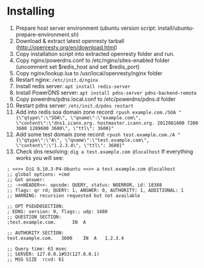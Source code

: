 # Installing 

1. Prepare host server environment (ubuntu version script: install/ubuntu-prepare-environment.sh)
2. Download & extract latest openresty tarball (http://openresty.org/en/download.html)
3. Copy installation script into extracted openresty folder and run.
4. Copy nginx/powerdns.conf to /etc/nginx/sites-enabled folder (uncomment set $redis_host and set $redis_port)
5. Copy nginx/lookup.lua to /usr/local/openresty/nginx folder
6. Restart nginx: ```/etc/init.d/nginx```
7. Install redis server: ```apt install redis-server```
8. Install PowerDNS server: ```apt install pdns-server pdns-backend-remote```
9. Copy powerdns/pdns.local.conf to /etc/powerdns/pdns.d folder
10. Restart pdns server: ```/etc/init.d/pdns restart```
11. Add into redis soa domain zone record:
```rpush example.com./SOA "{\"qtype\":\"SOA\", \"qname\":\"example.com\", \"content\":\"dns1.icann.org. hostmaster.icann.org. 2012081600 7200 3600 1209600 3600\", \"ttl\": 3600}"```
12. Add some test domain zone record:
```rpush test.example.com./A "{\"qtype\":\"A\", \"qname\":\"test.example.com\", \"content\":\"1.2.3.4\", \"ttl\": 3600}"```
13. Check dns resolving: ```dig a test.example.com @localhost```
If everything works you will see:
```
; <<>> DiG 9.10.3-P4-Ubuntu <<>> a test.example.com @localhost
;; global options: +cmd
;; Got answer:
;; ->>HEADER<<- opcode: QUERY, status: NOERROR, id: 18388
;; flags: qr rd; QUERY: 1, ANSWER: 0, AUTHORITY: 1, ADDITIONAL: 1
;; WARNING: recursion requested but not available

;; OPT PSEUDOSECTION:
; EDNS: version: 0, flags:; udp: 1680
;; QUESTION SECTION:
;test.example.com.		IN	A

;; AUTHORITY SECTION:
test.example.com.	3600	IN	A	1.2.3.4

;; Query time: 63 msec
;; SERVER: 127.0.0.1#53(127.0.0.1)
;; MSG SIZE  rcvd: 61
```
